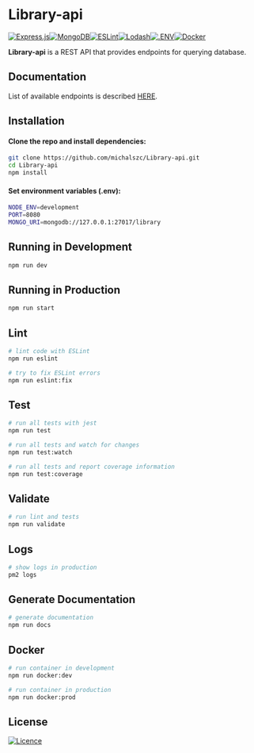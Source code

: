 # Library-api
[![Express.js](https://img.shields.io/badge/express.js-%23404d59.svg?style=for-the-badge&logo=express&logoColor=%2361DAFB)](https://expressjs.com/)[![MongoDB](https://img.shields.io/badge/MongoDB-%234ea94b.svg?style=for-the-badge&logo=mongodb&logoColor=white)](https://www.mongodb.com/)[![ESLint](https://img.shields.io/badge/ESLint-4B3263?style=for-the-badge&logo=eslint&logoColor=white)](https://eslint.org/)[![Lodash](https://img.shields.io/badge/Lodash-fff?style=for-the-badge&logo=Lodash)](https://lodash.com/)[![.ENV](https://img.shields.io/badge/.ENV-22272e?style=for-the-badge&logo=.env)](https://github.com/motdotla/dotenv#readme)[![Docker](https://img.shields.io/badge/docker-%230db7ed.svg?style=for-the-badge&logo=docker&logoColor=white)](https://www.docker.com/)

**Library-api** is a REST API that provides endpoints for querying database.

## Documentation

List of available endpoints is described [HERE](https://michalszc.github.io/Library-api/).

## Installation

#### Clone the repo and install dependencies:

```bash
git clone https://github.com/michalszc/Library-api.git
cd Library-api
npm install
```

#### Set environment variables (.env):

```bash
NODE_ENV=development
PORT=8080
MONGO_URI=mongodb://127.0.0.1:27017/library
```

## Running in Development

```bash
npm run dev
```

## Running in Production

```bash
npm run start
```

## Lint

```bash
# lint code with ESLint
npm run eslint

# try to fix ESLint errors
npm run eslint:fix
```

## Test

```bash
# run all tests with jest
npm run test

# run all tests and watch for changes
npm run test:watch

# run all tests and report coverage information
npm run test:coverage
```

## Validate

```bash
# run lint and tests
npm run validate
```

## Logs

```bash
# show logs in production
pm2 logs
```

## Generate Documentation

```bash
# generate documentation
npm run docs
```

## Docker

```bash
# run container in development
npm run docker:dev

# run container in production
npm run docker:prod
```

## License
[![Licence](https://img.shields.io/github/license/michalszc/BrainfuckIDE?style=for-the-badge)](./LICENSE)
